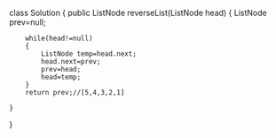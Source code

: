 class Solution {
    public ListNode reverseList(ListNode head) {
        ListNode prev=null;
        
        while(head!=null)
        {
            ListNode temp=head.next;
            head.next=prev;
            prev=head;
            head=temp;
        }
        return prev;//[5,4,3,2,1]

    }
}

